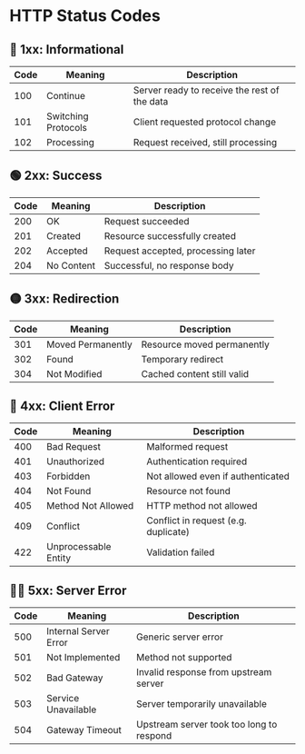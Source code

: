 
# HTTP Status Codes

## 🔵 1xx: Informational

| Code | Meaning               | Description                                 |
|------|-----------------------|---------------------------------------------|
| 100  | Continue              | Server ready to receive the rest of the data |
| 101  | Switching Protocols   | Client requested protocol change             |
| 102  | Processing            | Request received, still processing           |

## 🟢 2xx: Success

| Code | Meaning    | Description                                     |
|------|------------|-------------------------------------------------|
| 200  | OK         | Request succeeded                               |
| 201  | Created    | Resource successfully created                   |
| 202  | Accepted   | Request accepted, processing later              |
| 204  | No Content | Successful, no response body                    |

## 🟡 3xx: Redirection

| Code | Meaning            | Description                               |
|------|--------------------|-------------------------------------------|
| 301  | Moved Permanently  | Resource moved permanently                |
| 302  | Found              | Temporary redirect                        |
| 304  | Not Modified       | Cached content still valid                |

## 🔴 4xx: Client Error

| Code | Meaning               | Description                              |
|------|-----------------------|------------------------------------------|
| 400  | Bad Request           | Malformed request                        |
| 401  | Unauthorized          | Authentication required                  |
| 403  | Forbidden             | Not allowed even if authenticated        |
| 404  | Not Found             | Resource not found                       |
| 405  | Method Not Allowed    | HTTP method not allowed                  |
| 409  | Conflict              | Conflict in request (e.g. duplicate)     |
| 422  | Unprocessable Entity  | Validation failed                        |

## 🔴🔴 5xx: Server Error

| Code | Meaning               | Description                              |
|------|-----------------------|------------------------------------------|
| 500  | Internal Server Error | Generic server error                     |
| 501  | Not Implemented       | Method not supported                     |
| 502  | Bad Gateway           | Invalid response from upstream server    |
| 503  | Service Unavailable   | Server temporarily unavailable           |
| 504  | Gateway Timeout       | Upstream server took too long to respond |

